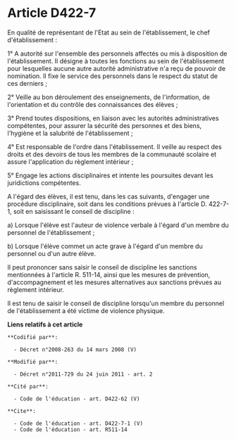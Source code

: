 # Article D422-7

En qualité de représentant de l'Etat au sein de l'établissement, le chef d'établissement : 

1° A autorité sur l'ensemble des personnels affectés ou mis à disposition de l'établissement. Il désigne à toutes les
fonctions au sein de l'établissement pour lesquelles aucune autre autorité administrative n'a reçu de pouvoir de nomination.
Il fixe le service des personnels dans le respect du statut de ces derniers ; 

2° Veille au bon déroulement des enseignements, de l'information, de l'orientation et du contrôle des connaissances des
élèves ; 

3° Prend toutes dispositions, en liaison avec les autorités administratives compétentes, pour assurer la sécurité des
personnes et des biens, l'hygiène et la salubrité de l'établissement ; 

4° Est responsable de l'ordre dans l'établissement. Il veille au respect des droits et des devoirs de tous les membres de la
communauté scolaire et assure l'application du règlement intérieur ; 

5° Engage les actions disciplinaires et intente les poursuites devant les juridictions compétentes. 

A l'égard des élèves, il est tenu, dans les cas suivants, d'engager une procédure disciplinaire, soit dans les conditions
prévues à l'article D. 422-7-1, soit en saisissant le conseil de discipline : 

a) Lorsque l'élève est l'auteur de violence verbale à l'égard d'un membre du personnel de l'établissement ; 

b) Lorsque l'élève commet un acte grave à l'égard d'un membre du personnel ou d'un autre élève. 

Il peut prononcer sans saisir le conseil de discipline les sanctions mentionnées à l'article R. 511-14, ainsi que les mesures
de prévention, d'accompagnement et les mesures alternatives aux sanctions prévues au règlement intérieur. 

Il est tenu de saisir le conseil de discipline lorsqu'un membre du personnel de l'établissement a été victime de violence
physique.

**Liens relatifs à cet article**

	**Codifié par**:

	  - Décret n°2008-263 du 14 mars 2008 (V)

	**Modifié par**:

	  - Décret n°2011-729 du 24 juin 2011 - art. 2

	**Cité par**:

	  - Code de l'éducation - art. D422-62 (V)

	**Cite**:

	  - Code de l'éducation - art. D422-7-1 (V)
	  - Code de l'éducation - art. R511-14
